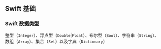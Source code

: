 ## Swift 基础

### Swift 数据类型
整型（`Integer`）、浮点型（`Double`|`Float`）、布尔型（`Bool`）、字符串（`String`）、数组（`Array`）、集合（`Set`）以及字典（`Dictionary`）

























